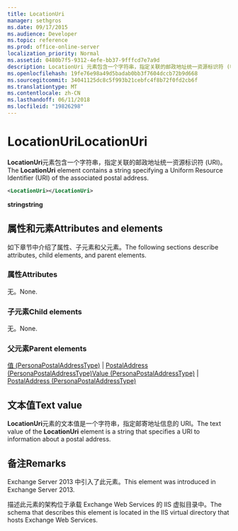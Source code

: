 ```yaml
---
title: LocationUri
manager: sethgros
ms.date: 09/17/2015
ms.audience: Developer
ms.topic: reference
ms.prod: office-online-server
localization_priority: Normal
ms.assetid: 0480b7f5-9312-4efe-bb37-9fffcd7e7a9d
description: LocationUri 元素包含一个字符串，指定关联的邮政地址统一资源标识符 (URI)。
ms.openlocfilehash: 19fe76e98a49d5badab0bb3f7604dccb72b9d668
ms.sourcegitcommit: 34041125dc8c5f993b21cebfc4f8b72f0fd2cb6f
ms.translationtype: MT
ms.contentlocale: zh-CN
ms.lasthandoff: 06/11/2018
ms.locfileid: "19826298"
---
```

# <a name="locationuri"></a><span data-ttu-id="f7900-103">LocationUri</span><span class="sxs-lookup"><span data-stu-id="f7900-103">LocationUri</span></span>

<span data-ttu-id="f7900-104">**LocationUri**元素包含一个字符串，指定关联的邮政地址统一资源标识符 (URI)。</span><span class="sxs-lookup"><span data-stu-id="f7900-104">The **LocationUri** element contains a string specifying a Uniform Resource Identifier (URI) of the associated postal address.</span></span> 
  
```XML
<LocationUri></LocationUri>
```

 <span data-ttu-id="f7900-105">**string**</span><span class="sxs-lookup"><span data-stu-id="f7900-105">**string**</span></span>
## <a name="attributes-and-elements"></a><span data-ttu-id="f7900-106">属性和元素</span><span class="sxs-lookup"><span data-stu-id="f7900-106">Attributes and elements</span></span>

<span data-ttu-id="f7900-107">如下章节中介绍了属性、子元素和父元素。</span><span class="sxs-lookup"><span data-stu-id="f7900-107">The following sections describe attributes, child elements, and parent elements.</span></span>
  
### <a name="attributes"></a><span data-ttu-id="f7900-108">属性</span><span class="sxs-lookup"><span data-stu-id="f7900-108">Attributes</span></span>

<span data-ttu-id="f7900-109">无。</span><span class="sxs-lookup"><span data-stu-id="f7900-109">None.</span></span>
  
### <a name="child-elements"></a><span data-ttu-id="f7900-110">子元素</span><span class="sxs-lookup"><span data-stu-id="f7900-110">Child elements</span></span>

<span data-ttu-id="f7900-111">无。</span><span class="sxs-lookup"><span data-stu-id="f7900-111">None.</span></span>
  
### <a name="parent-elements"></a><span data-ttu-id="f7900-112">父元素</span><span class="sxs-lookup"><span data-stu-id="f7900-112">Parent elements</span></span>

<span data-ttu-id="f7900-113">[值 (PersonaPostalAddressType)](value-personapostaladdresstype.md) | [PostalAddress (PersonaPostalAddressType)](postaladdress-personapostaladdresstype.md)</span><span class="sxs-lookup"><span data-stu-id="f7900-113">[Value (PersonaPostalAddressType)](value-personapostaladdresstype.md) | [PostalAddress (PersonaPostalAddressType)](postaladdress-personapostaladdresstype.md)</span></span>
  
## <a name="text-value"></a><span data-ttu-id="f7900-114">文本值</span><span class="sxs-lookup"><span data-stu-id="f7900-114">Text value</span></span>

<span data-ttu-id="f7900-115">**LocationUri**元素的文本值是一个字符串，指定邮寄地址信息的 URI。</span><span class="sxs-lookup"><span data-stu-id="f7900-115">The text value of the **LocationUri** element is a string that specifies a URI to information about a postal address.</span></span> 
  
## <a name="remarks"></a><span data-ttu-id="f7900-116">备注</span><span class="sxs-lookup"><span data-stu-id="f7900-116">Remarks</span></span>

<span data-ttu-id="f7900-117">Exchange Server 2013 中引入了此元素。</span><span class="sxs-lookup"><span data-stu-id="f7900-117">This element was introduced in Exchange Server 2013.</span></span>
  
<span data-ttu-id="f7900-118">描述此元素的架构位于承载 Exchange Web Services 的 IIS 虚拟目录中。</span><span class="sxs-lookup"><span data-stu-id="f7900-118">The schema that describes this element is located in the IIS virtual directory that hosts Exchange Web Services.</span></span>
  

